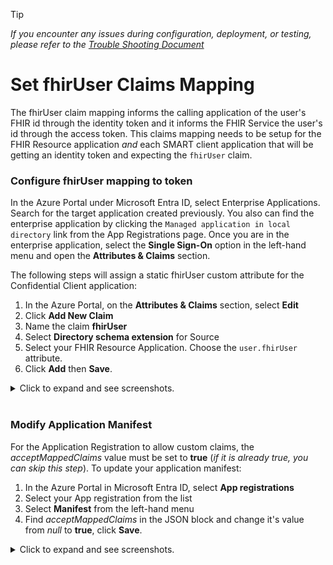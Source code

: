 > [!TIP]
> *If you encounter any issues during configuration, deployment, or testing, please refer to the [Trouble Shooting Document](../troubleshooting.md)*

# Set fhirUser Claims Mapping

The fhirUser claim mapping informs the calling application of the user's FHIR id through the identity token and it informs the FHIR Service the user's id through the access token. This claims mapping needs to be setup for the FHIR Resource application *and* each SMART client application that will be getting an identity token and expecting the `fhirUser` claim.

### Configure fhirUser mapping to token

In the Azure Portal under Microsoft Entra ID, select Enterprise Applications. Search for the target application created previously. You also can find the enterprise application by clicking the `Managed application in local directory` link from the App Registrations page. Once you are in the enterprise application, select the **Single Sign-On** option in the left-hand menu and open the **Attributes & Claims** section.

The following steps will assign a static fhirUser custom attribute for the Confidential Client application:

1. In the Azure Portal, on the **Attributes & Claims** section, select **Edit**
2. Click **Add New Claim**
3. Name the claim **fhirUser**
4. Select **Directory schema extension** for Source
5. Select your FHIR Resource Application. Choose the `user.fhirUser` attribute.
6. Click **Add** then **Save**.

<details>
<summary>Click to expand and see screenshots.</summary>
<br />

![Azure Portal image of custom attribute claims configuration screen](./images/1_attributes_claims.png)
![Azure Portal image of creating new custom claim](./images/fhirUser_set_oidc_claim_info.png)
![Azure Portal image of creating new custom claim](./images/fhirUser_set_oidc_claim_info2.png)
![Azure Portal image of creating new custom claim](./images/fhirUser_set_oidc_claim_info3.png)
</details>

<br />

### Modify Application Manifest

For the Application Registration to allow custom claims, the *acceptMappedClaims* value must be set to **true** (*if it is already true, you can skip this step*). To update your application manifest:

1. In the Azure Portal in Microsoft Entra ID, select **App registrations**
2. Select your App registration from the list
3. Select **Manifest** from the left-hand menu
4. Find *acceptMappedClaims* in the JSON block and change it's value from *null* to **true**, click **Save**.

<details>
<summary>Click to expand and see screenshots.</summary>
<br />

![Azure Portal image of changing the application manifest to accept mapped claims.](./images/change_app_manifest_claims_mapping.png)
</details>